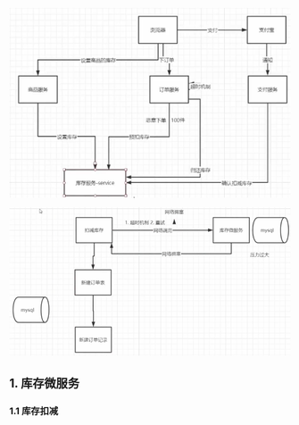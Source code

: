 ![image-20240608231828918](./assets/image-20240608231828918.png)

<img src="./assets/image-20240611012102295.png" alt="image-20240611012102295" style="zoom:67%;" />

## 1. 库存微服务

### 1.1 库存扣减



